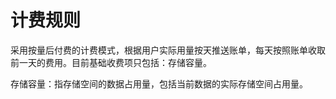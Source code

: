 # 计费规则

采用按量后付费的计费模式，根据用户实际用量按天推送账单，每天按照账单收取前一天的费用。目前基础收费项只包括：存储容量。

存储容量：指存储空间的数据占用量，包括当前数据的实际存储空间占用量。

